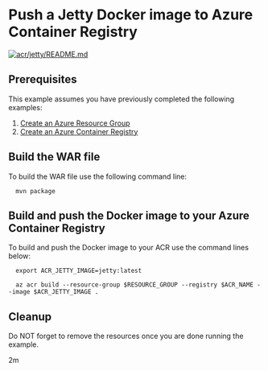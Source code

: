 
# Push a Jetty Docker image to Azure Container Registry

[![acr/jetty/README.md](https://github.com/Azure-Samples/java-on-azure-examples/actions/workflows/acr_jetty_README_md.yml/badge.svg)](https://github.com/Azure-Samples/java-on-azure-examples/actions/workflows/acr_jetty_README_md.yml)

## Prerequisites

This example assumes you have previously completed the following examples:

1. [Create an Azure Resource Group](../../group/create/README.md)
1. [Create an Azure Container Registry](../create/README.md)

<!-- 

  if [[ -z $REGION ]]; then
    export REGION=westus
  fi

  -->
<!-- workflow.cron(0 10 * * 4) -->
<!-- workflow.include(../create/README.md) -->

## Build the WAR file

<!-- workflow.run()

  cd acr/jetty

  -->

To build the WAR file use the following command line:

```shell
  mvn package
```

## Build and push the Docker image to your Azure Container Registry

To build and push the Docker image to your ACR use the command lines below:

```shell
  export ACR_JETTY_IMAGE=jetty:latest

  az acr build --resource-group $RESOURCE_GROUP --registry $ACR_NAME --image $ACR_JETTY_IMAGE .
```

<!-- workflow.run()

  cd ../..

  -->

<!-- workflow.directOnly()

  export RESULT=$(az acr repository show --name $ACR_NAME --image $ACR_JETTY_IMAGE)
  az group delete --name $RESOURCE_GROUP --yes || true
  if [[ -z $RESULT ]]; then
    echo "Unable to find $ACR_JETTY_IMAGE image"
    exit 1
  fi

  -->

## Cleanup

Do NOT forget to remove the resources once you are done running the example.

2m
